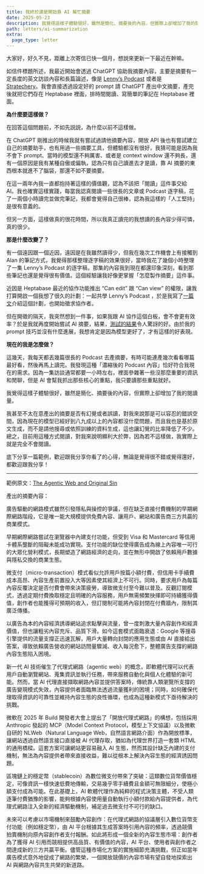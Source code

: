 ```yaml
---
title: 我終於還是開始靠 AI 幫忙摘要
date: 2025-05-23
description: 我覺得這樣子體驗很好，雖然是簡化、摘要後的內容，但實際上卻增加了我的閱讀量。我甚至不太在意產出的摘要是否有幻覺或者誤讀，對我來說那是可以容忍的錯誤空間，因為現在的模型已經好到八九成以上的內容都沒什麼問題，而且我也是基於原文生成，而不是請他搜尋或依照訓練的資料生成，這也讓幻覺的比率降低了不少。
path: letters/ai-summarization
extra:
  page_type: letter
---
```


大家好，好久不見，距離上次寄信已快一個月，想說來更新一下最近在幹嘛。

如信件標題所述，我最近開始會透過 ChatGPT 協助我摘要內容，主要是摘要有一定長度的英文訪談內容和長篇論述，像是 [Lenny’s Podcast](https://www.lennysnewsletter.com/podcast/archive?sort=new) 或者是 [Stratechery](https://stratechery.com/)。我會直接透過設定好的 prompt 請 ChatGPT 產出中文摘要，產完後就把它們存在 Heptabase 裡面，排時間閱讀、寫簡單的筆記在 Heptabase 裡面。



**為什麼要這樣做？**

在回答這個問題前，不如先説説，為什麼以前不這樣做。

在 ChatGPT 剛推出的時候我就有嘗試過請他摘要內容，開放 API 後也有嘗試建立自己的摘要助手，也有用過一些摘要工具，但體驗都沒有很好，我猜可能是因為我不會下 prompt、當時的模型還不夠厲害、或者是 context window 還不夠長，還有一個原因是我有某種自傲或偏執，認為只有自己讀進去才是讀，靠 AI 摘要的東西根本就進不了腦袋，那還不如不要摘要。

在這一兩年內我一直都抱持著這樣的價值觀，認為不該把「閱讀」這件事交給 AI。我也確實這樣實踐，每當我認真閱讀一些很長的文章或 Podcast 逐字稿，花了一兩個小時讀完並做完筆記，我都會覺得自己很棒，認為我這樣的「人工堅持」是很有意義的。

但另一方面，這樣做真的很花時間，所以我真正讀完的我想讀的長內容少得可憐，真的很少。

**那是什麼改變了？**

有一個遠因跟一個近因，遠因是在我雖然讀得少，但我在幾次工作機會上有接觸到 Alan 的筆記方式，我覺得那樣整理逐字稿的效果很好，當時我花了幾個小時整理了一集 Lenny’s Podcast 的逐字稿，那集的內容我到現在都還印象深刻，看到那些筆記也還是覺得很有價值。這個經驗讓我好像更掌握「怎麼製作摘要」這件事。

近因是 Heptabase 最近的協作功能推出 “Can edit” 跟 “Can view” 的權限，讓我打算開啟一個我想了很久的計劃：一起共學 Lenny’s Podcast ，於是我寫了[一篇文](https://www.threads.com/@wu_pingju/post/DJy7y8khZqX)介紹這個計劃，也開始徵求協作者。

但在開徵的隔天，我突然想到一件事，如果我跟 AI 協作這個白板，會不會更有效率？於是我就再度開始嘗試 AI 摘要，結果，[測試的結果](https://www.threads.com/@wu_pingju/post/DJ3yhIVhIn_)令人驚訝的好。由於我的 prompt 技巧並沒有什麼進展，我想肯定是因為模型更好了，才有這樣的好表現。

**現在的我是怎麼做？**

這幾天，我每天都丟幾篇很長的 Podcast 去產摘要，有時可能連產幾次看看哪篇最好看，然後再馬上讀完。我發現這種「濃縮後的 Podcast 內容」恰好符合我現在的需求。因為一集訪談通常都要一小時左右，裡面參雜著一些沒那麼重要的資訊和閒聊，但是 AI 會幫我抓出那些核心的重點，我只要讀那些重點就好。

我覺得這樣子體驗很好，雖然是簡化、摘要後的內容，但實際上卻增加了我的閱讀量。

我甚至不太在意產出的摘要是否有幻覺或者誤讀，對我來說那是可以容忍的錯誤空間，因為現在的模型已經好到八九成以上的內容都沒什麼問題，而且我也是基於原文生成，而不是請他搜尋或依照訓練的資料生成，這也讓幻覺的比率降低了不少。總之，目前用這種方式閱讀，對我來說明顯利大於弊，因為若不這樣做，我實際上就是完全不會閱讀。

底下分享一篇範例，歡迎跟我分享你看了的心得，無論是覺得很不錯或覺得還好，都歡迎跟我分享！

---

範例原文：[The Agentic Web and Original Sin](https://stratechery.com/2025/the-agentic-web-and-original-sin/)

產出的摘要內容：

廣告驅動的網路模式雖然引發隱私與操控的爭議，但在缺乏直接付費機制的早期網際網路階段，它是唯一能大規模提供免費內容、讓用戶、網站和廣告商三方共贏的商業模式。

早期網際網路嘗試在瀏覽器中內建支付功能，但受到 Visa 和 Mastercard 等信用卡體系壟斷的阻礙未能成功實現。支付功能的缺位使得廣告成為線上內容唯一可行的大眾化營利模式，長期塑造了網路經濟的走向，並在無形中開啟了依賴用戶數據與隱私交換的商業生態。

微支付（micro-transaction）模式看似允許用戶按篇小額付費，但信用卡手續費成本高昂、內容生產前置投入大等因素使其經濟上不可行。同時，要求用戶為每篇內容反覆決定是否付費會帶來決策疲勞，導致微支付至今難以普及。反觀訂閱模式，透過定期付費換取穩定且明確的內容服務，用戶無需頻繁抉擇即可持續獲得價值，創作者也能獲得可預期的收入，但訂閱制可能將內容封閉在付費牆內，限制其廣泛傳播。

以廣告為本的內容經濟誘導網站追求點擊與流量，曾一度刺激大量內容創作和經濟價值，但也讓粗劣內容充斥、品質下滑。如今這套模式面臨衰退：Google 等搜尋引擎提供的流量支撐正迅速瓦解，用戶大量轉向封閉的應用生態或由 AI 直接給出答案，導致依賴廣告營收的網站訪問量驟減、收入每況愈下，整體廣告支撐的網路內容生態陷入困境。

新一代 AI 技術催生了代理式網路（agentic web）的概念，即軟體代理可以代表用戶自動瀏覽網站、蒐集資訊並執行任務，帶來服務自動化與個人化體驗的新可能。然而，當 AI 代理直接擷取網路內容並提供答案時，傳統靠人類瀏覽所支撐的廣告變現模式失效，內容提供者面臨無法透過流量獲利的困境；同時，如何確保代理取得資訊的可靠性並維持內容生態的良性循環，也成為這種新模式下亟待解決的挑戰。

微軟在 2025 年 Build 開發者大會上提出了「開放代理式網路」的構想，包括採用 Anthropic 發起的 MCP（Model Context Protocol，模型上下文協議）以及微軟自研的 NLWeb（Natural Language Web，自然語言網路介面）作為開放標準，讓網站透過自然語言接口直接被 AI 代理存取，猶如為代理世界打造一套類 HTML 的通用橋樑。這套方案可讓網站更容易融入 AI 生態，然而其設計缺乏內建的支付機制，無法為內容提供者帶來直接收益，難以從根本上解決內容生態的經濟誘因問題。

區塊鏈上的穩定幣（stablecoin）為數位微支付帶來了突破：這類數位貨幣價值穩定，可像資訊一樣快速低費地傳輸，交易幾乎零手續費且金額可無限細分，使極小額支付成為可能。在此基礎上，AI 軟體代理作為純粹的程式決策主體，不受人類逐筆付費猶豫的影響，能夠根據內容使用量自動執行小額付款給內容提供者，為代理式網路注入全新的經濟驅動機制，補足過去微支付不可行的缺口。

未來可以考慮以市場機制來鼓勵內容創作：在代理式網路的協議層引入數位貨幣支付功能（例如穩定幣），由 AI 平台根據其生成答案時引用內容的頻率，透過競價拍賣機制向原內容創作者支付報酬。如此將形成一個全新的內容生態市場：創作者為了獲得 AI 引用而競相提供高品質、有價值的內容，AI 平台、使用者與創作者之間達成新的三方共贏平衡。儘管這種市場化方案的實施細節充滿挑戰，但正如當年廣告模式意外地促成了網路的繁榮，一個開放競價的內容市場有望自發地探索出 AI 與網路內容共生共榮的新道路。